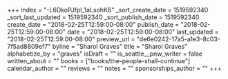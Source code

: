 +++
index = "-L6DkoPJfpl_1aLsohK6"
_sort_create_date = 1519592340
_sort_last_updated = 1519592340
_sort_publish_date = 1519592340
create_date = "2018-02-25T12:59:00-08:00"
publish_date = "2018-02-25T12:59:00-08:00"
date = "2018-02-25T12:59:00-08:00"
last_updated = "2018-02-25T12:59:00-08:00"
preview_url = "de6e0242-17a5-a1e3-8c03-7f5ad8809ef7"
byline = "Sharol Graves"
title = "Sharol Graves"
alphabetize_by = "graves"
isDraft = ""
is_seattle__pnw_writer = false
written_about = ""
books = ["books/the-people-shall-continue"]
calendar_author = ""
reviews = ""
notes = ""
sponsorships_author = ""
+++
